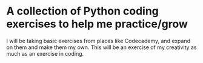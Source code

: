 # A collection of Python coding exercises to help me practice/grow

I will be taking basic exercises from places like Codecademy, and expand on them and make them my own. This will be an exercise of my creativity as much as an exercise in coding.
